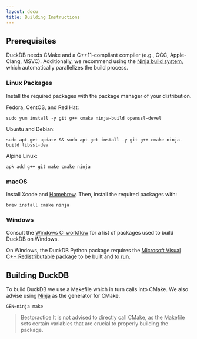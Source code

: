 ```yaml
---
layout: docu
title: Building Instructions
---
```


## Prerequisites

DuckDB needs CMake and a C++11-compliant compiler (e.g., GCC, Apple-Clang, MSVC).
Additionally, we recommend using the [Ninja build system](https://ninja-build.org/), which automatically parallelizes the build process.

### Linux Packages

Install the required packages with the package manager of your distribution.

Fedora, CentOS, and Red Hat:

```batch
sudo yum install -y git g++ cmake ninja-build openssl-devel
```

Ubuntu and Debian:

```batch
sudo apt-get update && sudo apt-get install -y git g++ cmake ninja-build libssl-dev
```

Alpine Linux:

```batch
apk add g++ git make cmake ninja
```

### macOS

Install Xcode and [Homebrew](https://brew.sh/). Then, install the required packages with:

```batch
brew install cmake ninja
```

### Windows

Consult the [Windows CI workflow](https://github.com/duckdb/duckdb/blob/v0.10.2/.github/workflows/Windows.yml#L234) for a list of packages used to build DuckDB on Windows.

On Windows, the DuckDB Python package requires the [Microsoft Visual C++ Redistributable package](https://learn.microsoft.com/en-US/cpp/windows/latest-supported-vc-redist) to be built and [to run](../../api/python/known_issues#error-when-importing-the-duckdb-python-package-on-windows).

## Building DuckDB

To build DuckDB we use a Makefile which in turn calls into CMake. We also advise using [Ninja](https://ninja-build.org/manual.html) as the generator for CMake.

```batch
GEN=ninja make
```

> Bestpractice It is not advised to directly call CMake, as the Makefile sets certain variables that are crucial to properly building the package.